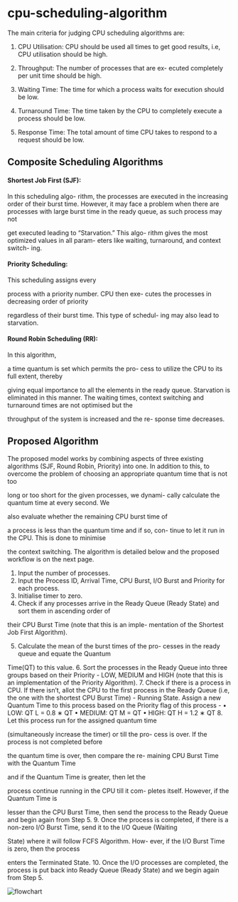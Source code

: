 # cpu-scheduling-algorithm

The main criteria for
judging CPU scheduling algorithms are:
1. CPU Utilisation: CPU should be used all times
to get good results, i.e, CPU utilisation should be
high.

2. Throughput: The number of processes that are ex-
ecuted completely per unit time should be high.

3. Waiting Time: The time for which a process waits
for execution should be low.
4. Turnaround Time: The time taken by the CPU to
completely execute a process should be low.
5. Response Time: The total amount of time CPU
takes to respond to a request should be low.


## Composite Scheduling Algorithms 

#### Shortest Job First (SJF): 
In this scheduling algo-
rithm, the processes are executed in the increasing order of their burst time. However, it may face a
problem when there are processes with large burst
time in the ready queue, as such process may not

get executed leading to “Starvation.” This algo-
rithm gives the most optimized values in all param-
eters like waiting, turnaround, and context switch-
ing.

#### Priority Scheduling: 
This scheduling assigns every

process with a priority number. CPU then exe-
cutes the processes in decreasing order of priority

regardless of their burst time. This type of schedul-
ing may also lead to starvation.

#### Round Robin Scheduling (RR): 
In this algorithm,

a time quantum is set which permits the pro-
cess to utilize the CPU to its full extent, thereby

giving equal importance to all the elements in
the ready queue. Starvation is eliminated in this
manner. The waiting times, context switching
and turnaround times are not optimised but the

throughput of the system is increased and the re-
sponse time decreases.


##  Proposed Algorithm

The proposed model works by combining aspects of
three existing algorithms (SJF, Round Robin, Priority)
into one. In addition to this, to overcome the problem
of choosing an appropriate quantum time that is not too

long or too short for the given processes, we dynami-
cally calculate the quantum time at every second. We

also evaluate whether the remaining CPU burst time of

a process is less than the quantum time and if so, con-
tinue to let it run in the CPU. This is done to minimise

the context switching. The algorithm is detailed below
and the proposed workflow is on the next page.
1. Input the number of processes.
2. Input the Process ID, Arrival Time, CPU Burst,
I/O Burst and Priority for each process.
3. Initialise timer to zero.
4. Check if any processes arrive in the Ready Queue
(Ready State) and sort them in ascending order of

their CPU Burst Time (note that this is an imple-
mentation of the Shortest Job First Algorithm).

5. Calculate the mean of the burst times of the pro-
cesses in the ready queue and equate the Quantum

Time(QT) to this value.
6. Sort the processes in the Ready Queue into three
groups based on their Priority - LOW, MEDIUM
and HIGH (note that this is an implementation of
the Priority Algorithm).
7. Check if there is a process in CPU. If there isn’t,
allot the CPU to the first process in the Ready
Queue (i.e, the one with the shortest CPU Burst
Time) - Running State. Assign a new Quantum
Time to this process based on the Priority flag of
this process -
• LOW: QT L = 0.8 ∗ QT
• MEDIUM: QT M = QT
• HIGH: QT H = 1.2 ∗ QT
8. Let this process run for the assigned quantum time

(simultaneously increase the timer) or till the pro-
cess is over. If the process is not completed before

the quantum time is over, then compare the re-
maining CPU Burst Time with the Quantum Time

and if the Quantum Time is greater, then let the

process continue running in the CPU till it com-
pletes itself. However, if the Quantum Time is

lesser than the CPU Burst Time, then send the
process to the Ready Queue and begin again from
Step 5.
9. Once the process is completed, if there is a non-zero
I/O Burst Time, send it to the I/O Queue (Waiting

State) where it will follow FCFS Algorithm. How-
ever, if the I/O Burst Time is zero, then the process

enters the Terminated State.
10. Once the I/O processes are completed, the process
is put back into Ready Queue (Ready State) and
we begin again from Step 5.


![flowchart](https://drive.google.com/file/d/1P7pnzfyw2yirqPf32sPzi3kW3ubsrQq7/view?usp=sharing)